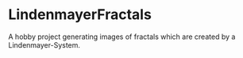 # LindenmayerFractals
A hobby project generating images of fractals which are created by a Lindenmayer-System.
